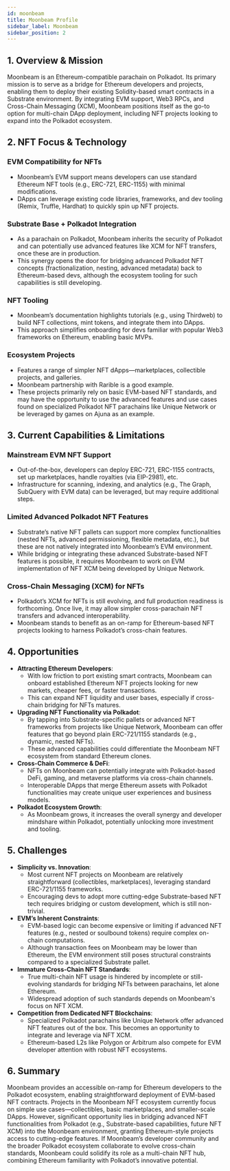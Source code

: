 ```yaml
---
id: moonbeam
title: Moonbeam Profile
sidebar_label: Moonbeam
sidebar_position: 2
---
```


## 1. Overview & Mission

Moonbeam is an Ethereum-compatible parachain on Polkadot. Its primary mission is to serve as a bridge for Ethereum developers and projects, enabling them to deploy their existing Solidity-based smart contracts in a Substrate environment. By integrating EVM support, Web3 RPCs, and Cross-Chain Messaging (XCM), Moonbeam positions itself as the go-to option for multi-chain DApp deployment, including NFT projects looking to expand into the Polkadot ecosystem.

## 2. NFT Focus & Technology

### EVM Compatibility for NFTs

- Moonbeam’s EVM support means developers can use standard Ethereum NFT tools (e.g., ERC-721, ERC-1155) with minimal modifications.
- DApps can leverage existing code libraries, frameworks, and dev tooling (Remix, Truffle, Hardhat) to quickly spin up NFT projects.

### Substrate Base + Polkadot Integration

- As a parachain on Polkadot, Moonbeam inherits the security of Polkadot and can potentially use advanced features like XCM for NFT transfers, once these are in production.
- This synergy opens the door for bridging advanced Polkadot NFT concepts (fractionalization, nesting, advanced metadata) back to Ethereum-based devs, although the ecosystem tooling for such capabilities is still developing.

### NFT Tooling

- Moonbeam’s documentation highlights tutorials (e.g., using Thirdweb) to build NFT collections, mint tokens, and integrate them into DApps.
- This approach simplifies onboarding for devs familiar with popular Web3 frameworks on Ethereum, enabling basic MVPs.

### Ecosystem Projects

- Features a range of simpler NFT dApps—marketplaces, collectible projects, and galleries.
- Moonbeam partnership with Rarible is a good example.
- These projects primarily rely on basic EVM-based NFT standards, and may have the opportunity to use the advanced features and use cases found on specialized Polkadot NFT parachains like Unique Network or be leveraged by games on Ajuna as an example.

## 3. Current Capabilities & Limitations

### Mainstream EVM NFT Support

- Out-of-the-box, developers can deploy ERC-721, ERC-1155 contracts, set up marketplaces, handle royalties (via EIP-2981), etc.
- Infrastructure for scanning, indexing, and analytics (e.g., The Graph, SubQuery with EVM data) can be leveraged, but may require additional steps.

### Limited Advanced Polkadot NFT Features

- Substrate’s native NFT pallets can support more complex functionalities (nested NFTs, advanced permissioning, flexible metadata, etc.), but these are not natively integrated into Moonbeam’s EVM environment.
- While bridging or integrating these advanced Substrate-based NFT features is possible, it requires Moonbeam to work on EVM implementation of NFT XCM being developed by Unique Network.

### Cross-Chain Messaging (XCM) for NFTs

- Polkadot’s XCM for NFTs is still evolving, and full production readiness is forthcoming. Once live, it may allow simpler cross-parachain NFT transfers and advanced interoperability.
- Moonbeam stands to benefit as an on-ramp for Ethereum-based NFT projects looking to harness Polkadot’s cross-chain features.

## 4. Opportunities

- **Attracting Ethereum Developers**:
  - With low friction to port existing smart contracts, Moonbeam can onboard established Ethereum NFT projects looking for new markets, cheaper fees, or faster transactions.
  - This can expand NFT liquidity and user bases, especially if cross-chain bridging for NFTs matures.
- **Upgrading NFT Functionality via Polkadot**:
  - By tapping into Substrate-specific pallets or advanced NFT frameworks from projects like Unique Network, Moonbeam can offer features that go beyond plain ERC-721/1155 standards (e.g., dynamic, nested NFTs).
  - These advanced capabilities could differentiate the Moonbeam NFT ecosystem from standard Ethereum clones.
- **Cross-Chain Commerce & DeFi**:
  - NFTs on Moonbeam can potentially integrate with Polkadot-based DeFi, gaming, and metaverse platforms via cross-chain channels.
  - Interoperable DApps that merge Ethereum assets with Polkadot functionalities may create unique user experiences and business models.
- **Polkadot Ecosystem Growth**:
  - As Moonbeam grows, it increases the overall synergy and developer mindshare within Polkadot, potentially unlocking more investment and tooling.

## 5. Challenges

- **Simplicity vs. Innovation**:
  - Most current NFT projects on Moonbeam are relatively straightforward (collectibles, marketplaces), leveraging standard ERC-721/1155 frameworks.
  - Encouraging devs to adopt more cutting-edge Substrate-based NFT tech requires bridging or custom development, which is still non-trivial.
- **EVM’s Inherent Constraints**:
  - EVM-based logic can become expensive or limiting if advanced NFT features (e.g., nested or soulbound tokens) require complex on-chain computations.
  - Although transaction fees on Moonbeam may be lower than Ethereum, the EVM environment still poses structural constraints compared to a specialized Substrate pallet.
- **Immature Cross-Chain NFT Standards**:
  - True multi-chain NFT usage is hindered by incomplete or still-evolving standards for bridging NFTs between parachains, let alone Ethereum.
  - Widespread adoption of such standards depends on Moonbeam's focus on NFT XCM.
- **Competition from Dedicated NFT Blockchains**:
  - Specialized Polkadot parachains like Unique Network offer advanced NFT features out of the box. This becomes an opportunity to integrate and leverage via NFT XCM.
  - Ethereum-based L2s like Polygon or Arbitrum also compete for EVM developer attention with robust NFT ecosystems.

## 6. Summary

Moonbeam provides an accessible on-ramp for Ethereum developers to the Polkadot ecosystem, enabling straightforward deployment of EVM-based NFT contracts. Projects in the Moonbeam NFT ecosystem currently focus on simple use cases—collectibles, basic marketplaces, and smaller-scale DApps. However, significant opportunity lies in bridging advanced NFT functionalities from Polkadot (e.g., Substrate-based capabilities, future NFT XCM) into the Moonbeam environment, granting Ethereum-style projects access to cutting-edge features. If Moonbeam’s developer community and the broader Polkadot ecosystem collaborate to evolve cross-chain standards, Moonbeam could solidify its role as a multi-chain NFT hub, combining Ethereum familiarity with Polkadot’s innovative potential.
